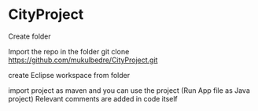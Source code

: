 # CityProject
Create folder

Import the repo in the folder
git clone https://github.com/mukulbedre/CityProject.git

create Eclipse workspace from folder 

import project as maven and you can use the project (Run App file as Java project)
Relevant comments are added in code itself
